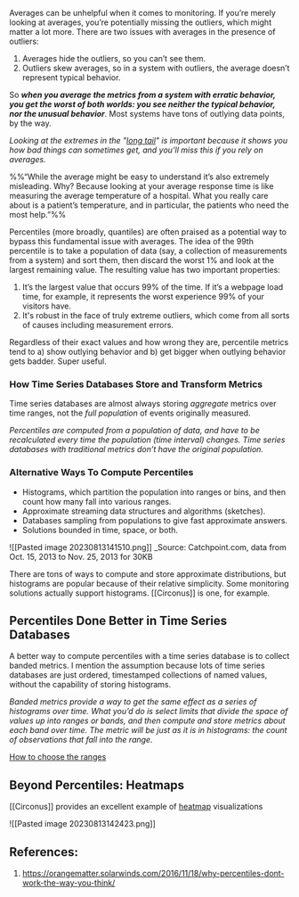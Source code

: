 Averages can be unhelpful when it comes to monitoring. If you’re merely looking at averages, you’re potentially missing the outliers, which might matter a lot more. There are two issues with averages in the presence of outliers:

1. Averages hide the outliers, so you can’t see them.
2. Outliers skew averages, so in a system with outliers, the average doesn’t represent typical behavior.

So ***when you average the metrics from a system with erratic behavior, you get the worst of both worlds: you see neither the typical behavior, nor the unusual behavior***. Most systems have tons of outlying data points, by the way.

*Looking at the extremes in the "[long tail](https://en.wikipedia.org/wiki/Long_tail)" is important because it shows you how bad things can sometimes get, and you’ll miss this if you rely on averages.*

%%“While the average might be easy to understand it’s also extremely misleading. Why? Because looking at your average response time is like measuring the average temperature of a hospital. What you really care about is a patient’s temperature, and in particular, the patients who need the most help.”%%

Percentiles (more broadly, quantiles) are often praised as a potential way to bypass this fundamental issue with averages. The idea of the 99th percentile is to take a population of data (say, a collection of measurements from a system) and sort them, then discard the worst 1% and look at the largest remaining value. The resulting value has two important properties:

1. It’s the largest value that occurs 99% of the time. If it’s a webpage load time, for example, it represents the worst experience 99% of your visitors have.
2. It's robust in the face of truly extreme outliers, which come from all sorts of causes including measurement errors.

Regardless of their exact values and how wrong they are, percentile metrics tend to a) show outlying behavior and b) get bigger when outlying behavior gets badder. Super useful.

### **How Time Series Databases Store and Transform Metrics**

Time series databases are almost always storing _aggregate_ metrics over time ranges, not the _full population_ of events originally measured.

_Percentiles are computed from a population of data, and have to be recalculated every time the population (time interval) changes. Time series databases with traditional metrics don’t have the original population._

### **Alternative Ways To Compute Percentiles**

- Histograms, which partition the population into ranges or bins, and then count how many fall into various ranges.
- Approximate streaming data structures and algorithms (sketches).
- Databases sampling from populations to give fast approximate answers.
- Solutions bounded in time, space, or both.

![[Pasted image 20230813141510.png]]
_Source: Catchpoint.com, data from Oct. 15, 2013 to Nov. 25, 2013 for 30KB

There are tons of ways to compute and store approximate distributions, but histograms are popular because of their relative simplicity. Some monitoring solutions actually support histograms. [[Circonus]] is one, for example.

## **Percentiles Done Better in Time Series Databases**

A better way to compute percentiles with a time series database is to collect banded metrics. I mention the assumption because lots of time series databases are just ordered, timestamped collections of named values, without the capability of storing histograms.

*Banded metrics provide a way to get the same effect as a series of histograms over time. What you’d do is select limits that divide the space of values up into ranges or bands, and then compute and store metrics about each band over time. The metric will be just as it is in histograms: the count of observations that fall into the range.*

[How to choose the ranges](https://www.brendangregg.com/FrequencyTrails/modes.html )

## **Beyond Percentiles: Heatmaps**

[[Circonus]] provides an excellent example of [heatmap](https://www.circonus.com/understanding-data-with-histograms/) visualizations

![[Pasted image 20230813142423.png]]


## References:

1. https://orangematter.solarwinds.com/2016/11/18/why-percentiles-dont-work-the-way-you-think/ 